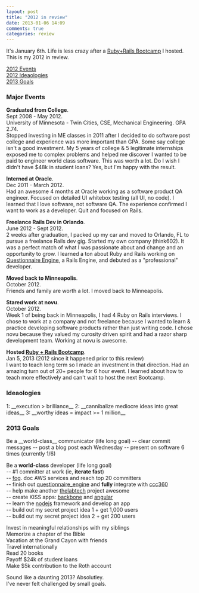 ```yaml
---
layout: post
title: "2012 in review"
date: 2013-01-06 14:09
comments: true
categories: review
---
```


It's January 6th. Life is less crazy after a [Ruby+Rails Bootcamp](http://elasticbackflip.com/blog/2012/12/12/rails-bootcamp-ruby-basics-and-scaffolding/) I hosted. This is my 2012 in review.

[2012 Events](/blog/2013/2012-in-review#events)  
[2012 Ideaologies](/blog/2013/2012-in-review#idealogies)  
[2013 Goals](/blog/2013/2012-in-review#goals)  

<!-- more -->

<h3 id="events">Major Events</h3>

__Graduated from College__.  
Sept 2008 - May 2012.  
University of Minnesota - Twin Cities, CSE, Mechanical Engineering. GPA 2.74.  
Stopped investing in ME classes in 2011 after I decided to do software post college and experience was more important than GPA. Some say college isn't a good investment. My 5 years of college & 5 legitimate internships exposed me to complex problems and helped me discover I wanted to be paid to engineer world class software. This was worth a lot. Do I wish I didn't have $48k in student loans? Yes, but I'm happy with the result.


__Interned at Oracle__.  
Dec 2011 - March 2012.  
Had an awesome 4 months at Oracle working as a software product QA engineer. Focused on detailed UI whitebox testing (all UI, no code). I learned that I love software, not software QA. The experience confirmed I want to work as a developer. Quit and focused on Rails.

__Freelance Rails Dev in Orlando__.  
June 2012 - Sept 2012.  
2 weeks after graduation, I packed up my car and moved to Orlando, FL to pursue a freelance Rails dev gig. Started my own company (think602). It was a perfect match of what I was passionate about and change and an opportunity to grow. I learned a ton about Ruby and Rails working on [Questionnaire Engine](https://github.com/twinge/questionnaire_engine), a Rails Engine, and debuted as a "professional" developer.

__Moved back to Minneapolis__.  
October 2012.  
Friends and family are worth a lot. I moved back to Minneapolis.  

__Stared work at novu__.  
October 2012.  
Week 1 of being back in Minneapolis, I had 4 Ruby on Rails interviews. I chose to work at a company and not freelance because I wanted to learn & practice developing software products rather than just writing code. I chose novu because they valued my curosity driven spirit and had a razor sharp development team. Working at novu is awesome.

__Hosted [Ruby + Rails Bootcamp](http://elasticbackflip.com/blog/2012/12/12/rails-bootcamp-ruby-basics-and-scaffolding/)__.  
Jan 5, 2013 (2012 since it happened prior to this review)  
I want to teach long term so I made an investment in that direction. Had an amazing turn out of 20+ people for 6 hour event. I learned about how to teach more effectively and can't wait to host the next Bootcamp.

<h3 id="idealogies">Ideaologies</h3>
1: __execution > brilliance__  
2: __cannibalize mediocre ideas into great ideas__  
3: __worthy ideas = impact >= 1 million__  

<br>

<h3 id="goals">2013 Goals</h3>
Be a __world-class__ communicator (life long goal)  
-- clear commit messages  
-- post a blog post each Wednesday  
-- present on software 6 times (currently 1/6)  

Be a __world-class__ developer (life long goal)  
-- #1 committer at work (ie, __iterate fast__)  
-- [fog](http://github.com/fog). doc AWS services and reach top 20 committers  
-- finish out [questionnaire_engine]() and __fully__ integrate with [ccc360](https://github.com/thelabtech/ccc360)   
-- help make another [thelabtech](https://github.com/thelabtech) project awesome  
-- create KISS apps: [backbone](http://backbonejs.org/) and [angular](http://angularjs.org/)  
-- learn the [nodejs](http://nodejs.org/) framework and develop an app  
-- build out my secret project idea 1 + get 1,000 users  
-- build out my secret project idea 2 + get 200 users  


Invest in meaningful relationships with my siblings  
Memorize a chapter of the Bible  
Vacation at the Grand Cayon with friends  
Travel internationally  
Read 20 books  
Payoff $24k of student loans  
Make $5k contribution to the Roth account  

Sound like a daunting 2013? Absolutley.  
I've never felt challenged by small goals.
